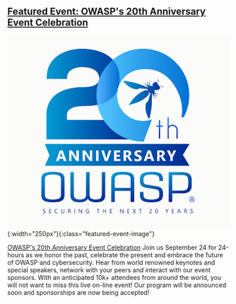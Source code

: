 
## [Featured Event: OWASP's 20th Anniversary Event Celebration](#)

![OWASP's 20th Anniversary Event Celebration](/pages/chapters/spotlight/OWASP20thAnniversary1.jpeg){:width="250px"}{:class="featured-event-image"}


[OWASP's 20th Anniversary Event Celebration](https://20thanniversary.owasp.org/) Join us September 24 for 24-hours as we honor the past, celebrate the present and embrace the future of OWASP and cybersecurity. Hear from world renowned keynotes and special speakers, network with your peers and interact with our event sponsors. With an anticipated 10k+ attendees from around the world, you will not want to miss this live on-line event!
Our program will be announced soon and sponsorships are now being accepted!
